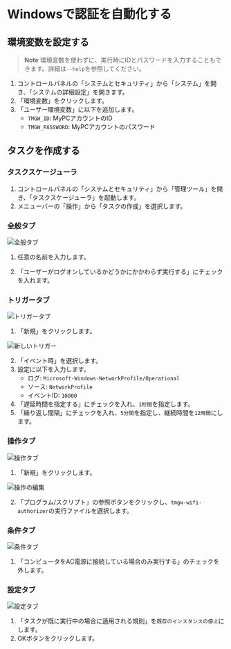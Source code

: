 # Windowsで認証を自動化する

## 環境変数を設定する

> **Note**
> 環境変数を使わずに、実行時にIDとパスワードを入力することもできます。詳細は`--help`を参照してください。

1. コントロールパネルの「システムとセキュリティ」から「システム」を開き、「システムの詳細設定」を開きます。
2. 「環境変数」をクリックします。
3. 「ユーザー環境変数」に以下を追加します。
   - `TMGW_ID`: MyPCアカウントのID
   - `TMGW_PASSWORD`: MyPCアカウントのパスワード

## タスクを作成する

### タスクスケージューラ

1. コントロールパネルの「システムとセキュリティ」から「管理ツール」を開き、「タスクスケージューラ」を起動します。
2. メニューバーの「操作」から「タスクの作成」を選択します。

### 全般タブ

![全般タブ](imgs/automation-win-01.png)

1. 任意の名前を入力します。

2. 「ユーザーがログオンしているかどうかにかかわらず実行する」にチェックを入れます。

### トリガータブ

![トリガータブ](imgs/automation-win-02.png)

1. 「新規」をクリックします。

![新しいトリガー](imgs/automation-win-03.png)

2. 「イベント時」を選択します。
3. 設定に以下を入力します。
   - ログ: `Microsoft-Windows-NetworkProfile/Operational`
   - ソース: `NetworkProfile`
   - イベントID: `10000`
4. 「遅延時間を指定する」にチェックを入れ、`1秒間`を指定します。
5. 「繰り返し間隔」にチェックを入れ、`5分間`を指定し、継続時間を`12時間`にします。

### 操作タブ

![操作タブ](imgs/automation-win-04.png)

1. 「新規」をクリックします。

![操作の編集](imgs/automation-win-05.png)

2. 「プログラム/スクリプト」の参照ボタンをクリックし、`tmgw-wifi-authorizer`の実行ファイルを選択します。

### 条件タブ

![条件タブ](imgs/automation-win-06.png)

1. 「コンピュータをAC電源に接続している場合のみ実行する」のチェックを外します。

### 設定タブ

![設定タブ](imgs/automation-win-07.png)

1. 「タスクが既に実行中の場合に適用される規則」を`既存のインスタンスの停止`にします。
2. OKボタンをクリックします。